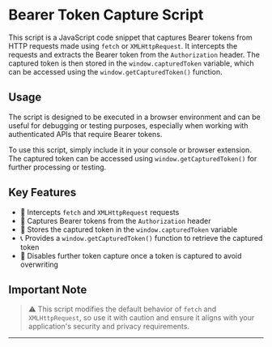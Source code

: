 ﻿# Bearer Token Capture Script

This script is a JavaScript code snippet that captures Bearer tokens from HTTP requests made using `fetch` or `XMLHttpRequest`. It intercepts the requests and extracts the Bearer token from the `Authorization` header. The captured token is then stored in the `window.capturedToken` variable, which can be accessed using the `window.getCapturedToken()` function.

## Usage

The script is designed to be executed in a browser environment and can be useful for debugging or testing purposes, especially when working with authenticated APIs that require Bearer tokens.

To use this script, simply include it in your console or browser extension. The captured token can be accessed using `window.getCapturedToken()` for further processing or testing.

## Key Features

- 🎣 Intercepts `fetch` and `XMLHttpRequest` requests
- 🔑 Captures Bearer tokens from the `Authorization` header
- 💾 Stores the captured token in the `window.capturedToken` variable
- 📞 Provides a `window.getCapturedToken()` function to retrieve the captured token
- 🛑 Disables further token capture once a token is captured to avoid overwriting


## Important Note

> ⚠️ This script modifies the default behavior of `fetch` and `XMLHttpRequest`, so use it with caution and ensure it aligns with your application's security and privacy requirements.

---
